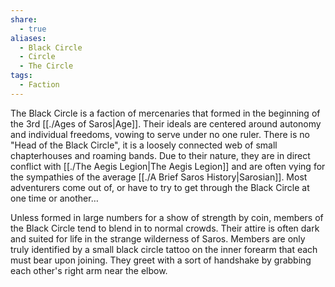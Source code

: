 ```yaml
---
share:
  - true
aliases:
  - Black Circle
  - Circle
  - The Circle
tags:
  - Faction
---
```


The Black Circle is a faction of mercenaries that formed in the beginning of the 3rd [[./Ages of Saros|Age]]. Their ideals are centered around autonomy and individual freedoms, vowing to serve under no one ruler. There is no "Head of the Black Circle", it is a loosely connected web of small chapterhouses and roaming bands. Due to their nature, they are in direct conflict with [[./The Aegis Legion|The Aegis Legion]] and are often vying for the sympathies of the average [[./A Brief Saros History|Sarosian]]. Most adventurers come out of, or have to try to get through the Black Circle at one time or another…

Unless formed in large numbers for a show of strength by coin, members of the Black Circle tend to blend in to normal crowds. Their attire is often dark and suited for life in the strange wilderness of Saros. Members are only truly identified by a small black circle tattoo on the inner forearm that each must bear upon joining. They greet with a sort of handshake by grabbing each other's right arm near the elbow.
